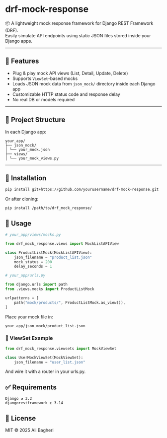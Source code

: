 # drf-mock-response

📦 A lightweight mock response framework for Django REST Framework (DRF).  
Easily simulate API endpoints using static JSON files stored inside your Django apps.

---

## 🔧 Features

-   Plug & play mock API views (List, Detail, Update, Delete)
-   Supports `ViewSet`-based mocks
-   Loads JSON mock data from `json_mock/` directory inside each Django app
-   Customizable HTTP status code and response delay
-   No real DB or models required

---

## 📁 Project Structure

In each Django app:

```
your_app/
├── json_mock/
│ └── your_mock.json
├── views/
│ └── your_mock_views.py

```

---

## 🚀 Installation

```bash
pip install git+https://github.com/yourusername/drf-mock-response.git
```

Or after cloning:

```
pip install /path/to/drf_mock_response/
```

## 🧩 Usage

```python
# your_app/views/mocks.py

from drf_mock_response.views import MockListAPIView

class ProductListMock(MockListAPIView):
    json_filename = "product_list.json"
    mock_status = 200
    delay_seconds = 1
```

```python
# your_app/urls.py

from django.urls import path
from .views.mocks import ProductListMock

urlpatterns = [
    path("mock/products/", ProductListMock.as_view()),
]
```

Place your mock file in:

```
your_app/json_mock/product_list.json

```

### 🔁 ViewSet Example

```python
from drf_mock_response.viewsets import MockViewSet

class UserMockViewSet(MockViewSet):
    json_filename = "user_list.json"
```

And wire it with a router in your urls.py.

## ✅ Requirements

    Django ≥ 3.2
    djangorestframework ≥ 3.14

## 📄 License

MIT © 2025 Ali Bagheri
